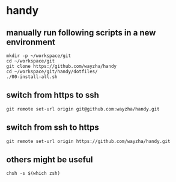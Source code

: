 # handy

## manually run following scripts in a new environment
```shell
mkdir -p ~/workspace/git
cd ~/workspace/git
git clone https://github.com/wayzha/handy
cd ~/workspace/git/handy/dotfiles/
./00-install-all.sh
```
## switch from https to ssh
```
git remote set-url origin git@github.com:wayzha/handy.git
```

## switch from ssh to https
```
git remote set-url origin https://github.com/wayzha/handy.git
```

## others might be useful
```
chsh -s $(which zsh)
```
